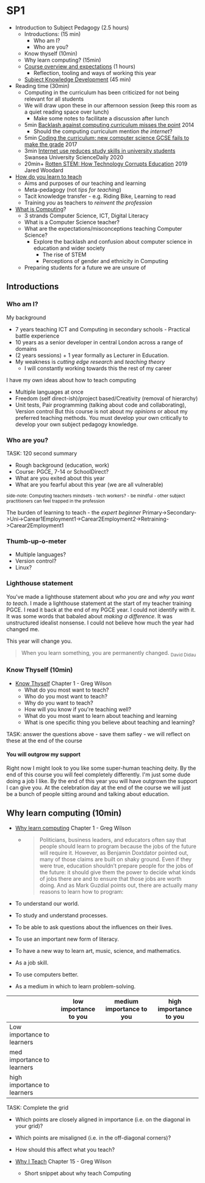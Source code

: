 SP1
===

* Introduction to Subject Pedagogy (2.5 hours)
    * Introductions: (15 min)
        * Who am I?
        * Who are you?
    * Know thyself (10min)
    * Why learn computing? (15min)
    * [Course overview and expectations](./courseMechanics.md) (1 hours)
        * Reflection, tooling and ways of working this year
    * [Subject Knowledge Development](./subjectKnowledgeDevelopment.md) (45 min)
* Reading time (30min)
    * Computing in the curriculum has been criticized for not being relevant for all students
    * We will draw upon these in our afternoon session (keep this room as a quiet reading space over lunch)
        * Make some notes to facilitate a discussion after lunch
    * 5min [Backlash against computing curriculum misses the point](https://theconversation.com/backlash-against-computing-curriculum-misses-the-point-22380) 2014
        * Should the computing curriculum mention _the internet_?
    * 5min [Coding the curriculum: new computer science GCSE fails to make the grade](https://theconversation.com/coding-the-curriculum-new-computer-science-gcse-fails-to-make-the-grade-79780) 2017
    * 3min [Internet use reduces study skills in university students](https://www.sciencedaily.com/releases/2020/01/200117085321.htm) Swansea University ScienceDaily 2020
    * 20min+ [Rotten STEM: How Technology Corrupts Education](https://americanaffairsjournal.org/2019/08/rotten-stem-how-technology-corrupts-education/) 2019 Jared Woodard
* [How do you learn to teach](./howDoYouLearnToTeach.md)
    * Aims and purposes of our teaching and learning
    * Meta-pedagogy (not _tips for teaching_)
    * Tacit knowledge transfer - e.g. Riding Bike, Learning to read
    * Training _you_ as teachers to _reinvent the profession_
* [What is Computing](./whatIsComputing.md)?
    * 3 strands Computer Science, ICT, Digital Literacy
    * What is a Computer Science teacher?
    * What are the expectations/misconceptions teaching Computer Science?
        * Explore the backlash and confusion about computer science in education and wider society
            * The rise of STEM
            * Perceptions of gender and ethnicity in Computing
    * Preparing students for a future we are unsure of


Introductions
-------------

### Who am I?

My background
* 7 years teaching ICT and Computing in secondary schools - Practical battle experience
* 10 years as a senior developer in central London across a range of domains
* (2 years sessions) + 1 year formally as Lecturer in Education.
* My weakness is _cutting edge research_ and _teaching theory_
    * I will constantly working towards this the rest of my career

I have my own ideas about how to teach computing
* Multiple languages at once
* Freedom (self direct-ish)/project based/Creativity (removal of hierarchy)
* Unit tests, Pair programming (talking about code and collaborating), Version control
But this course is not about my _opinions_ or about my preferred teaching methods.
You must develop your own critically to develop your own subject pedagogy knowledge.

### Who are you?

TASK: 120 second summary
* Rough background (education, work)
* Course: PGCE, 7-14 or SchoolDirect?
* What are you exited about this year
* What are you fearful about this year (we are all vulnerable)

<sub>side-note: Computing teachers mindsets - tech workers? - be mindful - other subject practitioners can feel trapped in the profession</sub>

The burden of learning to teach - the _expert beginner_
Primary->Secondary->Uni->Carear1Employment1->Carear2Employment2->Retraining->Carear2Employment1

### Thumb-up-o-meter

* Multiple languages?
* Version control?
* Linux?


### Lighthouse statement

You've made a lighthouse statement about _who you are_ and _why you want to teach_.
I made a lighthouse statement at the start of my teacher training PGCE.
I read it back at the end of my PGCE year.
I could not identify with it.
It was some words that babaled about _making a difference_. It was unstructured idealist nonsense.
I could not believe how much the year had changed me.

This year will change you.

> When you learn something, you are permanently changed.
<sub>David Didau</sub>


### Know Thyself (10min)

* [Know Thyself](https://teachtogether.tech/en/index.html#s:intro-exercises) Chapter 1 - Greg Wilson
    * What do you most want to teach?
    * Who do you most want to teach?
    * Why do you want to teach?
    * How will you know if you're teaching well?
    * What do you most want to learn about teaching and learning
    * What is one specific thing you believe about teaching and learning?

TASK: answer the questions above - save them safley - we will reflect on these at the end of the course


#### You will outgrow my support

Right now I might look to you like some super-human teaching deity. By the end of this course you will feel completely differently. I'm just some dude doing a job I like. By the end of this year you will have outgrown the support I can give you. At the celebration day at the end of the course we will just be a bunch of people sitting around and talking about education.



Why learn computing (10min)
-------------------

* [Why learn computing](https://teachtogether.tech/en/index.html#s:intro-exercises) Chapter 1 - Greg Wilson
    * > Politicians, business leaders, and educators often say that people should learn to program because the jobs of the future will require it. 
      > However, as Benjamin Doxtdator pointed out, many of those claims are built on shaky ground. 
      > Even if they were true, education shouldn’t prepare people for the jobs of the future: it should give them the power to decide what kinds of jobs there are and to ensure that those jobs are worth doing. And as Mark Guzdial points out, there are actually many reasons to learn how to program:

* To understand our world.
* To study and understand processes.
* To be able to ask questions about the influences on their lives.
* To use an important new form of literacy.
* To have a new way to learn art, music, science, and mathematics.
* As a job skill.
* To use computers better.
* As a medium in which to learn problem-solving.

| | low importance to you | medium importance to you | high importance to you |
|-|-|-|-|
| Low importance to learners | | | |
| med importance to learners | | | |
| high importance to learners | | | |

TASK: Complete the grid

* Which points are closely aligned in importance (i.e. on the diagonal in your grid)?
* Which points are misaligned (i.e. in the off-diagonal corners)?
* How should this affect what you teach?


* [Why I Teach](https://teachtogether.tech/en/index.html#s:finale) Chapter 15 - Greg Wilson
    * Short snippet about why teach Computing

